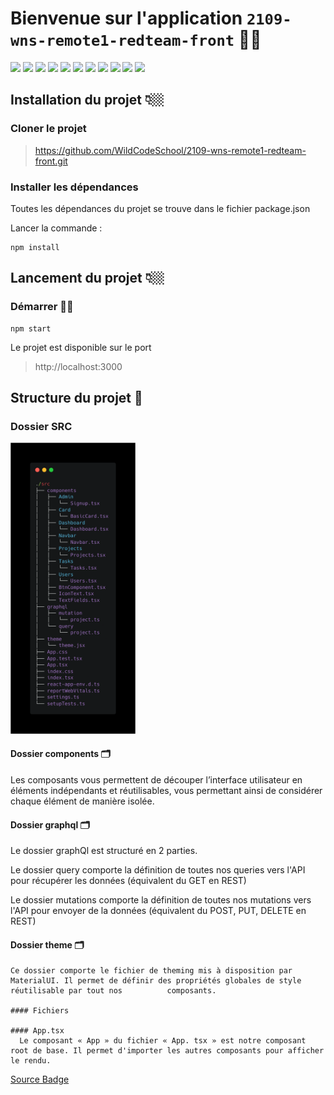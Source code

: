 # Bienvenue sur l'application `2109-wns-remote1-redteam-front` 👋🏼


<div style={display:"flex"}>
<img src="https://img.shields.io/badge/Apollo%20GraphQL-311C87?&style=for-the-badge&logo=Apollo%20GraphQL&logoColor=white" />
<img src="https://img.shields.io/badge/Material%20UI-007FFF?style=for-the-badge&logo=mui&logoColor=white" />
<img src="https://img.shields.io/badge/npm-CB3837?style=for-the-badge&logo=npm&logoColor=white" />
<img src="https://img.shields.io/badge/React-20232A?style=for-the-badge&logo=react&logoColor=61DAFB" />
<img src="https://img.shields.io/badge/React_Router-CA4245?style=for-the-badge&logo=react-router&logoColor=white" />

<img src="	https://img.shields.io/badge/Redux-593D88?style=for-the-badge&logo=redux&logoColor=white" />
<img src="https://img.shields.io/badge/GraphQl-E10098?style=for-the-badge&logo=graphql&logoColor=white" />
<img src="https://img.shields.io/badge/JavaScript-323330?style=for-the-badge&logo=javascript&logoColor=F7DF1E" />
<img src="https://img.shields.io/badge/TypeScript-007ACC?style=for-the-badge&logo=typescript&logoColor=white" />
<img src="https://img.shields.io/badge/eslint-3A33D1?style=for-the-badge&logo=eslint&logoColor=white" />
<img src="https://img.shields.io/badge/prettier-1A2C34?style=for-the-badge&logo=prettier&logoColor=F7BA3E" />
</div>


## Installation du projet 👇🏼

### Cloner le projet 

>https://github.com/WildCodeSchool/2109-wns-remote1-redteam-front.git

### Installer les dépendances 

Toutes les dépendances du projet se trouve dans le fichier package.json 

Lancer la commande : 
``` 
npm install 
```

## Lancement du projet 👇🏼

### Démarrer 💪🏼
```
npm start 
```

Le projet est disponible sur le port 
> http://localhost:3000


## Structure du projet 🤯

### Dossier SRC
<img src="./src/docs/images/arbo.png" alt="tree ./src -C --dirsfirst -L 3 " width="200"/>

#### Dossier components 🗂

Les composants vous permettent de découper l’interface utilisateur en éléments indépendants et réutilisables, vous permettant ainsi de considérer chaque élément de manière isolée. 
#### Dossier graphql 🗂

Le dossier graphQl est structuré en 2 parties. 

Le dossier query comporte la définition de toutes nos queries vers l'API pour récupérer les données (équivalent du GET en REST)

Le dossier mutations comporte la définition de toutes nos mutations  vers l'API pour envoyer de la données (équivalent du POST, PUT, DELETE en REST)

#### Dossier theme 🗂

    Ce dossier comporte le fichier de theming mis à disposition par MaterialUI. Il permet de définir des propriétés globales de style réutilisable par tout nos          composants.

    #### Fichiers 

    #### App.tsx 
      Le composant « App » du fichier « App. tsx » est notre composant root de base. Il permet d'importer les autres composants pour afficher le rendu.



[Source Badge](https://github.com/alexandresanlim/Badges4-README.md-Profile)

